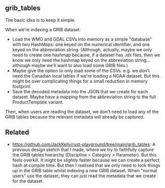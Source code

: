 ## grib_tables

The basic idea is to keep it simple.

When we're indexing a GRIB dataset:
- Load the WMO and GDAL CSVs into memory as a simple "database" with two HashMaps: one keyed on
the numerical identifier, and one keyed on the abbreviation string. (Although, actually, maybe
we only need to create one hashmap because, if a dataset has .idx files, then we know we only
need the hashmap keyed on the abbreviation string... although maybe we'll want to also load some
GRIB files.)
- Maybe give the option to only load some of the CSVs. e.g. we don't need the Canadian local
tables if we're loading a NOAA dataset. But this might be over complicating things for a small
reduction in memory footprint.
- Save the decoded metadata into the JSON that we create for each dataset. Maybe have a mapping
from the abbreviation string to the full ProductTemplate variant.

Then, when users are reading the dataset, we don't need to load any of the GRIB tables because
the relevant metadata will already be captured.

## Related

- https://github.com/JackKelly/rust-playground/tree/main/grib_tables: A previous design sketch
  that I made, where we try to faithfully capture the GRIB tables hierarchy (Discipline > Category > Parameter).
  But this feels overkill. It might be _slightly_ faster because we can create a perfect hash at compile time.
  But then I realised that we only need to look things up in the GRIB table whilst indexing a new GRIB dataset.
  When "normal users" use the dataset, they can just read the metadata that we create for the dataset.
